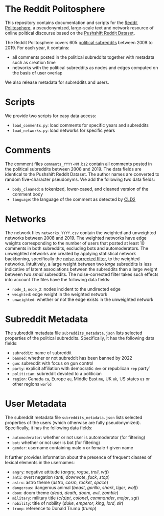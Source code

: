 # The Reddit Politosphere

This repository contains documentation and scripts for the [Reddit Politosphere](https://doi.org/10.5281/zenodo.5851729), a pseudonymized, 
large-scale text and network resource of online political discourse
based on the [Pushshift Reddit Dataset](https://doi.org/10.5281/zenodo.3608135). 

The Reddit Politosphere covers 605 [political subreddits](data/subreddits.txt) between 2008 to 2019.
For each year, it contains:

- all comments posted in the political subreddits together with metadata such as creation time
- networks with the political subreddits as nodes and edges computed on the basis of user overlap

We also release metadata for subreddits and users.

# Scripts

 We provide two scripts for easy data access:
 
 - `load_comments.py`: load comments for specific years and subreddits
 - `load_networks.py`: load networks for specific years

# Comments

The comment files `comments_YYYY-MM.bz2` contain all comments posted in the 
political subreddits between 2008 and 2019. The data fields are identical to the 
Pushshift Reddit Dataset. The author names are converted to random five-character pseudonyms. We add the following two data fields:

- `body_cleaned`: a tokenized, lower-cased, and cleaned version of the comment body 
- `language`: the language of the comment as detected by [CLD2](https://github.com/CLD2Owners/cld2)


# Networks

The network files `networks_YYYY.csv` contain the weighted and unweighted 
networks between 2008 and 2019. The weighted networks
have edge weights corresponding to the number of users that posted at least 10 comments
in both subreddits, excluding bots and automoderators. The unweighted networks 
are created by applying statistical network backboning, 
specifically the [noise-corrected filter](https://www.michelecoscia.com/?pageid=287), to the 
weighted networks. Intuitively, a large weight between
two _large_ subreddits is less indicative of latent associations between the subreddits
than a large weight between two _small_ subreddits.
The noise-corrected filter takes such effects into account
The files have the following data fields:

- `node_1`, `node_2`: nodes incident to the undirected edge
- `weighted`: edge weight in the weighted network
- `unweighted`: whether or not the edge exists in the unweighted network

# Subreddit Metadata

The subreddit metadata file `subreddits_metadata.json` lists selected properties of the 
political subreddits. Specifically, it has the following data fields:

- `subreddit`: name of subreddit
- `banned`: whether or not subreddit has been banned by 2022
- `gun`: subreddit with focus on gun control
- `party`: explicit affiliation with democratic `dem` or republican `rep` party`
- `politician`: subreddit devoted to a politician
- `region`: Canada `ca`, Europe `eu`, Middle East `me`, UK `uk`, US states `us` or other regions `world`


# User Metadata

The subreddit metadata file `subreddits_metadata.json` lists selected properties of the 
users (which otherwise are fully pseudonymized). Specifically, it has the following data fields:

- `automoderator`: whether or not user is automoderator (for filtering)
- `bot`: whether or not user is bot (for filtering)
- `gender`: username containing male `m` or female `f` given name

It further provides information about the presence of frequent classes of 
lexical elements in the usernames:

- `angry`: negative attitude (_angry_, _rogue_, _troll_, _wtf_)
- `anti`: overt negation (_anti_, _downvote_, _fuck_, _stop_)
- `astro`: astro theme (_astro_, _cosm_, _rocket_, _space_)
- `dangerous`: dangerous animal (_beast_, _gorilla_, _shark_, _tiger_, _wolf_)
- `doom`: doom theme (_dead_, _death_, _doom_, _evil_, _zombie_)
- `military`: military title (_c(a)pt_, _colonel_, _commander_, _major_, _sgt_)
- `nobility`: title of nobility (_duke_, _emperor_, _king_, _lord_, _sir_)
- `trump`: reference to Donald Trump (_trump_)

